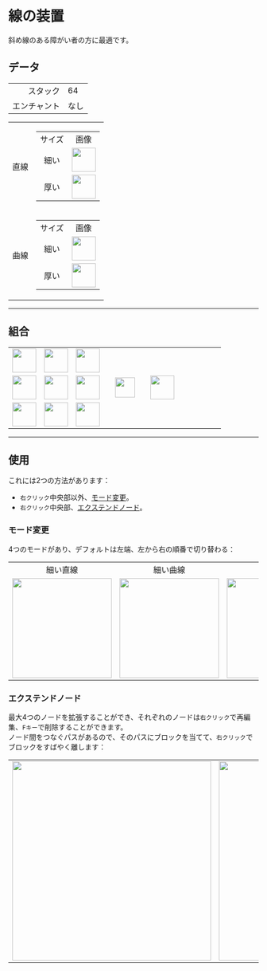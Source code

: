 # 線の装置
斜め線のある障がい者の方に最適です。

## データ
<table>
    <tr><td align="end">スタック</td><td>64</td></tr>
    <tr><td align="end">エンチャント</td><td>なし</td></tr>
</table>
<table>
    <tr>
        <td align="center">直線</td>
        <td>
            <table>
                <tr><td align="center">サイズ</td><td align="center">画像</td></tr>
                <tr><td align="center">細い</td><td><img src="https://i.imgur.com/hhI9h1R.png" height="48"/></td></tr>
                <tr><td align="center">厚い</td><td><img src="https://i.imgur.com/SJBTnkG.png" height="48"/></td></tr>
            </table>
        </td>
    </tr>
    <tr>
        <td align="center">曲線</td>
        <td>
            <table>
                <tr><td align="center">サイズ</td><td align="center">画像</td></tr>
                <tr><td align="center">細い</td><td><img src="https://i.imgur.com/d3Qzrtq.png" height="48"/></td></tr>
                <tr><td align="center">厚い</td><td><img src="https://i.imgur.com/PiWyIRO.png" height="48"/></td></tr>
            </table>
        </td>
    </tr>
</table>

---

## 組合
<table>
    <tr><td><img src="https://i.imgur.com/FzeH8zW.png" width="48"/></td><td><img src="https://i.imgur.com/GkMJMSS.png" width="48"/></td><td><img src="https://i.imgur.com/FzeH8zW.png" width="48"/></td><td colspan="3"></td></tr>
    <tr><td><img src="https://i.imgur.com/GkMJMSS.png" width="48"/></td><td><img src="https://i.imgur.com/hhnlgTn.png" width="48"/></td><td><img src="https://i.imgur.com/GkMJMSS.png" width="48"/></td><td width="70" align="center"><img src="https://i.imgur.com/VE0KqIE.png" width="40"/></td><td><img src="https://i.imgur.com/hhI9h1R.png" width="48"/></td><td width="70"></td></tr>
    <tr><td><img src="https://i.imgur.com/FzeH8zW.png" width="48"/></td><td><img src="https://i.imgur.com/GkMJMSS.png" width="48"/></td><td><img src="https://i.imgur.com/FzeH8zW.png" width="48"/></td><td colspan="3"></td></tr>
</table>

---

## 使用
これには2つの方法があります：
- `右クリック`中央部以外、[モード変更](#モード変更)。
- `右クリック`中央部、[エクステンドノード](#エクステンドノード)。

### モード変更
4つのモードがあり、デフォルトは左端、左から右の順番で切り替わる：
<table>
    <tr>
        <td align="center">細い直線</td>
        <td align="center">細い曲線</td>
        <td align="center">厚い直線</td>
        <td align="center">厚い曲線</td>
    </tr>
    <tr>
        <td><img src="https://i.imgur.com/nZBnJ5V.png" width="200"/></td>
        <td><img src="https://i.imgur.com/vY8uPDN.png" width="200"/></td>
        <td><img src="https://i.imgur.com/e39eLW7.png" width="200"/></td>
        <td><img src="https://i.imgur.com/tHV19LF.png" width="200"/></td>
    </tr>
</table>

### エクステンドノード
最大4つのノードを拡張することができ、それぞれのノードは`右クリック`で再編集、`Fキー`で削除することができます。  
ノード間をつなぐパスがあるので、そのパスにブロックを当てて、`右クリック`でブロックをすばやく離します：
<table>
    <tr><td><img src="https://i.imgur.com/tHV19LF.png" width="400"/><td><img src="https://i.imgur.com/IT7G4E9.png" width="400"/></td>
</table>
